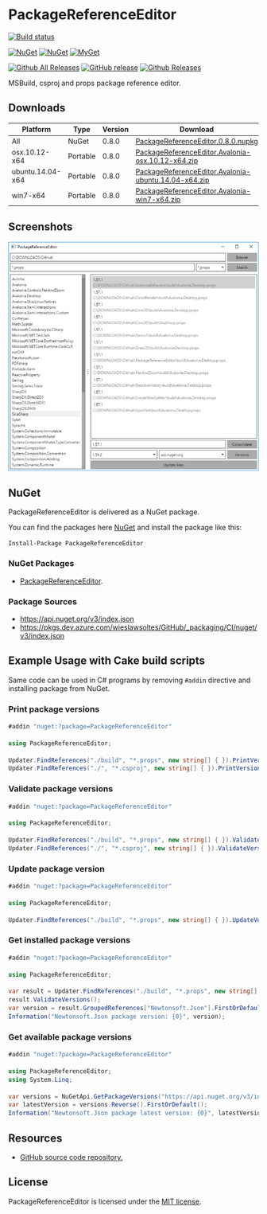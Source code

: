 # PackageReferenceEditor

[![Build status](https://dev.azure.com/wieslawsoltes/GitHub/_apis/build/status/Sources/PackageReferenceEditor)](https://dev.azure.com/wieslawsoltes/GitHub/_build/latest?definitionId=57)

[![NuGet](https://img.shields.io/nuget/v/PackageReferenceEditor.svg)](https://www.nuget.org/packages/PackageReferenceEditor)
[![NuGet](https://img.shields.io/nuget/dt/PackageReferenceEditor.svg)](https://www.nuget.org/packages/PackageReferenceEditor)
[![MyGet](https://img.shields.io/myget/packagereferenceeditor-nightly/vpre/PackageReferenceEditor.svg?label=myget)](https://www.myget.org/gallery/packagereferenceeditor-nightly) 

[![Github All Releases](https://img.shields.io/github/downloads/wieslawsoltes/packagereferenceeditor/total.svg)](https://github.com/wieslawsoltes/packagereferenceeditor)
[![GitHub release](https://img.shields.io/github/release/wieslawsoltes/packagereferenceeditor.svg)](https://github.com/wieslawsoltes/packagereferenceeditor)
[![Github Releases](https://img.shields.io/github/downloads/wieslawsoltes/packagereferenceeditor/latest/total.svg)](https://github.com/wieslawsoltes/packagereferenceeditor)

MSBuild, csproj and props package reference editor.

## Downloads

| Platform              | Type        | Version       | Download                                                                                                                                                                                        |
|-----------------------|-------------|---------------|-------------------------------------------------------------------------------------------------------------------------------------------------------------------------------------------------|
| All                   | NuGet       | 0.8.0         | [PackageReferenceEditor.0.8.0.nupkg](https://github.com/wieslawsoltes/packagereferenceeditor/releases/download/0.8.0/PackageReferenceEditor.0.8.0.nupkg)                                        |
| osx.10.12-x64         | Portable    | 0.8.0         | [PackageReferenceEditor.Avalonia-osx.10.12-x64.zip](https://github.com/wieslawsoltes/packagereferenceeditor/releases/download/0.8.0/PackageReferenceEditor.Avalonia-osx.10.12-x64.zip)          |
| ubuntu.14.04-x64      | Portable    | 0.8.0         | [PackageReferenceEditor.Avalonia-ubuntu.14.04-x64.zip](https://github.com/wieslawsoltes/packagereferenceeditor/releases/download/0.8.0/PackageReferenceEditor.Avalonia-ubuntu.14.04-x64.zip)    |
| win7-x64              | Portable    | 0.8.0         | [PackageReferenceEditor.Avalonia-win7-x64.zip](https://github.com/wieslawsoltes/packagereferenceeditor/releases/download/0.8.0/PackageReferenceEditor.Avalonia-win7-x64.zip)                    |

## Screenshots

![](images/Avalonia.png)

## NuGet

PackageReferenceEditor is delivered as a NuGet package.

You can find the packages here [NuGet](https://www.nuget.org/packages/PackageReferenceEditor/) and install the package like this:

`Install-Package PackageReferenceEditor`

### NuGet Packages

* [PackageReferenceEditor](https://www.nuget.org/packages/PackageReferenceEditor/).

### Package Sources

* https://api.nuget.org/v3/index.json
* https://pkgs.dev.azure.com/wieslawsoltes/GitHub/_packaging/CI/nuget/v3/index.json

## Example Usage with Cake build scripts

Same code can be used in C# programs by removing `#addin` directive and installing package from NuGet.

### Print package versions
```C#
#addin "nuget:?package=PackageReferenceEditor"

using PackageReferenceEditor;

Updater.FindReferences("./build", "*.props", new string[] { }).PrintVersions();
Updater.FindReferences("./", "*.csproj", new string[] { }).PrintVersions();	
```

### Validate package versions

```C#
#addin "nuget:?package=PackageReferenceEditor"

using PackageReferenceEditor;

Updater.FindReferences("./build", "*.props", new string[] { }).ValidateVersions();
Updater.FindReferences("./", "*.csproj", new string[] { }).ValidateVersions();
```

### Update package version

```C#
#addin "nuget:?package=PackageReferenceEditor"

using PackageReferenceEditor;

Updater.FindReferences("./build", "*.props", new string[] { }).UpdateVersions("Newtonsoft.Json", "10.0.3");
```

### Get installed package versions
```C#
#addin "nuget:?package=PackageReferenceEditor"

using PackageReferenceEditor;

var result = Updater.FindReferences("./build", "*.props", new string[] { });
result.ValidateVersions();
var version = result.GroupedReferences["Newtonsoft.Json"].FirstOrDefault().Version;
Information("Newtonsoft.Json package version: {0}", version);
```

### Get available package versions
```C#
#addin "nuget:?package=PackageReferenceEditor"

using PackageReferenceEditor;
using System.Linq;

var versions = NuGetApi.GetPackageVersions("https://api.nuget.org/v3/index.json", "Newtonsoft.Json").Result;
var latestVersion = versions.Reverse().FirstOrDefault();
Information("Newtonsoft.Json package latest version: {0}", latestVersion);
```

## Resources

* [GitHub source code repository.](https://github.com/wieslawsoltes/PackageReferenceEditor)

## License

PackageReferenceEditor is licensed under the [MIT license](LICENSE.TXT).
